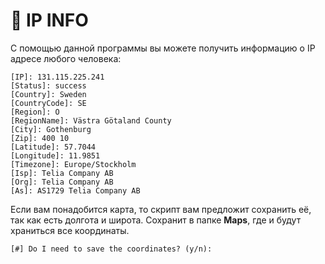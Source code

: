 # 📡 IP INFO

С помощью данной программы вы можете получить информацию о IP адресе любого человека:

```
[IP]: 131.115.225.241
[Status]: success
[Country]: Sweden
[CountryCode]: SE
[Region]: O
[RegionName]: Västra Götaland County
[City]: Gothenburg
[Zip]: 400 10
[Latitude]: 57.7044
[Longitude]: 11.9851
[Timezone]: Europe/Stockholm
[Isp]: Telia Company AB
[Org]: Telia Company AB
[As]: AS1729 Telia Company AB
```
Если вам понадобится карта, то скрипт вам предложит сохранить её, так как есть долгота и широта. Сохранит в папке **Maps**, где и будут храниться все координаты.

```
[#] Do I need to save the coordinates? (y/n): 
```
